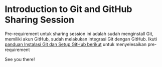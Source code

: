 # Introduction to Git and GitHub Sharing Session

Pre-requirement untuk sharing session ini adalah sudah menginstall Git, memiliki akun GitHub, sudah melakukan integrasi Git dengan GitHub. Ikuti [panduan Instalasi Git dan Setup GitHub berikut](./1.%20Instalasi/README.md) untuk menyelesaikan pre-requirement

See you there!
